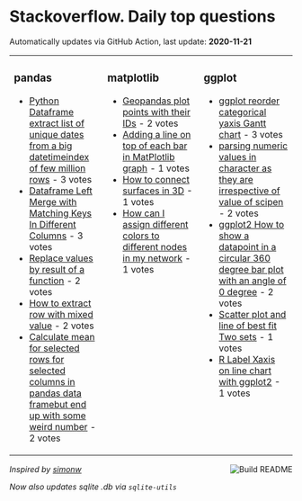 # Stackoverflow. Daily top questions 

Automatically updates via GitHub Action, last update: **<!-- date starts -->2020-11-21<!-- date ends -->**


<table><tr><td valign="top" width="33%">

### pandas
<!-- pandas starts -->
* [Python Dataframe extract list of unique dates from a big datetimeindex of few million rows](https://stackoverflow.com/questions/64939852/python-dataframe-extract-list-of-unique-dates-from-a-big-datetimeindex-of-few-mi) - 3 votes
* [Dataframe Left Merge with Matching Keys In Different Columns](https://stackoverflow.com/questions/64943817/dataframe-left-merge-with-matching-keys-in-different-columns) - 3 votes
* [Replace values by result of a function](https://stackoverflow.com/questions/64945894/replace-values-by-result-of-a-function) - 2 votes
* [How to extract row with mixed value](https://stackoverflow.com/questions/64948047/how-to-extract-row-with-mixed-value) - 2 votes
* [Calculate mean for selected rows for selected columns in pandas data framebut end up with some weird number](https://stackoverflow.com/questions/64940903/calculate-mean-for-selected-rows-for-selected-columns-in-pandas-data-frame-but-e) - 2 votes
<!-- pandas ends -->
</td><td valign="top" width="34%">


### matplotlib
<!-- matplotlib starts -->
* [Geopandas  plot points with their IDs](https://stackoverflow.com/questions/64939075/geopandas-plot-points-with-their-ids) - 2 votes
* [Adding a line on top of each bar in MatPlotlib graph](https://stackoverflow.com/questions/64947317/adding-a-line-on-top-of-each-bar-in-matplotlib-graph) - 1 votes
* [How to connect surfaces in 3D](https://stackoverflow.com/questions/64948227/how-to-connect-surfaces-in-3d) - 1 votes
* [How can I assign different colors to different nodes in my network](https://stackoverflow.com/questions/64939523/how-can-i-assign-different-colors-to-different-nodes-in-my-network) - 1 votes
<!-- matplotlib ends -->
</td><td valign="top" width="34%">


### ggplot
<!-- ggplot2 starts -->
* [ggplot reorder categorical yaxis Gantt chart](https://stackoverflow.com/questions/64940870/ggplot-re-order-categorical-y-axis-gantt-chart) - 3 votes
* [parsing numeric values in character as they are irrespective of value of scipen](https://stackoverflow.com/questions/64948539/parsing-numeric-values-in-character-as-they-are-irrespective-of-value-of-scipen) - 2 votes
* [ggplot2 How to show a datapoint in a circular 360 degree bar plot with an angle of 0 degree](https://stackoverflow.com/questions/64942504/ggplot2-how-to-show-a-datapoint-in-a-circular-360-degree-bar-plot-with-an-angle) - 2 votes
* [Scatter plot and line of best fit  Two sets](https://stackoverflow.com/questions/64946441/scatter-plot-and-line-of-best-fit-two-sets) - 1 votes
* [R Label Xaxis on line chart with ggplot2](https://stackoverflow.com/questions/64948053/r-label-x-axis-on-line-chart-with-ggplot2) - 1 votes
<!-- ggplot2 ends -->
</td></tr></table>

<a href="https://github.com/hp0404/hp0404/actions"><img src="https://github.com/hp0404/hp0404/workflows/Build%20README/badge.svg" align="right" alt="Build README"></a> <p>*Inspired by  [simonw](https://github.com/simonw/simonw)*</p> <p> *Now also updates sqlite .db via `sqlite-utils`* </p>
